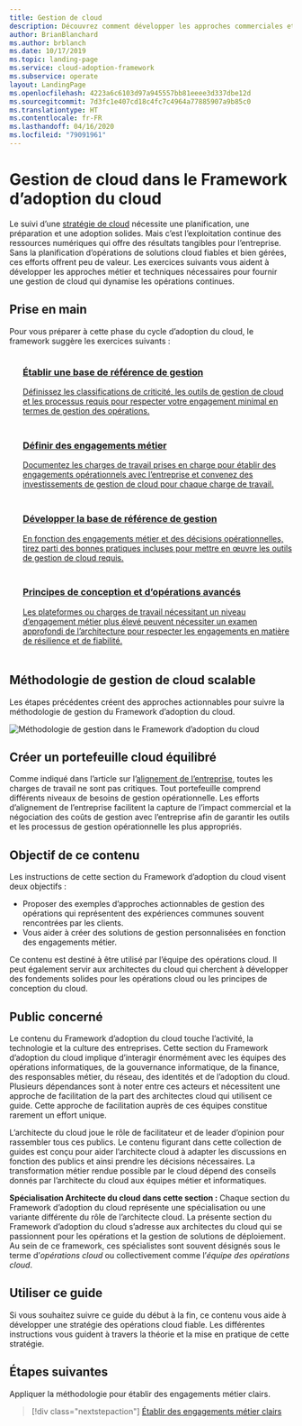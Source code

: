 ```yaml
---
title: Gestion de cloud
description: Découvrez comment développer les approches commerciales et techniques nécessaires à une gestion efficace du cloud à l’aide du Cloud Adoption Framework pour Azure.
author: BrianBlanchard
ms.author: brblanch
ms.date: 10/17/2019
ms.topic: landing-page
ms.service: cloud-adoption-framework
ms.subservice: operate
layout: LandingPage
ms.openlocfilehash: 4223a6c6103d97a945557bb81eeee3d337dbe12d
ms.sourcegitcommit: 7d3fc1e407cd18c4fc7c4964a77885907a9b85c0
ms.translationtype: HT
ms.contentlocale: fr-FR
ms.lasthandoff: 04/16/2020
ms.locfileid: "79091961"
---
```

# <a name="cloud-management-in-the-cloud-adoption-framework"></a>Gestion de cloud dans le Framework d’adoption du cloud

Le suivi d’une [stratégie de cloud](../strategy/index.md) nécessite une planification, une préparation et une adoption solides. Mais c’est l’exploitation continue des ressources numériques qui offre des résultats tangibles pour l’entreprise. Sans la planification d’opérations de solutions cloud fiables et bien gérées, ces efforts offrent peu de valeur. Les exercices suivants vous aident à développer les approches métier et techniques nécessaires pour fournir une gestion de cloud qui dynamise les opérations continues.

## <a name="getting-started"></a>Prise en main

Pour vous préparer à cette phase du cycle d’adoption du cloud, le framework suggère les exercices suivants :

<!-- markdownlint-disable MD033 -->
<ul class="panelContent cardsF">
    <li style="display: flex; flex-direction: column;">
        <a href="./azure-management-guide/index.md">
            <div class="cardSize">
                <div class="cardPadding" style="padding-bottom:10px;">
                    <div class="card" style="padding-bottom:10px;">
                        <div class="cardImageOuter">
                            <div class="cardImage">
                                <img alt="" src="../_images/icons/1.png" data-linktype="external">
                            </div>
                        </div>
                        <div class="cardText" style="padding-left:0px;">
                            <h3>Établir une base de référence de gestion</h3>
Définissez les classifications de criticité, les outils de gestion de cloud et les processus requis pour respecter votre engagement minimal en termes de gestion des opérations.
                        </div>
                    </div>
                </div>
            </div>
        </a>
    </li>
    <li style="display: flex; flex-direction: column;">
        <a href="./considerations/business-alignment.md">
            <div class="cardSize">
                <div class="cardPadding" style="padding-bottom:10px;">
                    <div class="card" style="padding-bottom:10px;">
                        <div class="cardImageOuter">
                            <div class="cardImage">
                                <img alt="" src="../_images/icons/2.png" data-linktype="external">
                            </div>
                        </div>
                        <div class="cardText" style="padding-left:0px;">
                            <h3>Définir des engagements métier</h3>
Documentez les charges de travail prises en charge pour établir des engagements opérationnels avec l’entreprise et convenez des investissements de gestion de cloud pour chaque charge de travail.
                        </div>
                    </div>
                </div>
            </div>
        </a>
    </li>
    <li style="display: flex; flex-direction: column;">
        <a href="./best-practices.md">
            <div class="cardSize">
                <div class="cardPadding" style="padding-bottom:10px;">
                    <div class="card" style="padding-bottom:10px;">
                        <div class="cardImageOuter">
                            <div class="cardImage">
                                <img alt="" src="../_images/icons/3.png" data-linktype="external">
                            </div>
                        </div>
                        <div class="cardText" style="padding-left:0px;">
                            <h3>Développer la base de référence de gestion</h3>
En fonction des engagements métier et des décisions opérationnelles, tirez parti des bonnes pratiques incluses pour mettre en œuvre les outils de gestion de cloud requis.
                        </div>
                    </div>
                </div>
            </div>
        </a>
    </li>
    <li style="display: flex; flex-direction: column;">
        <a href="./design-principles.md">
            <div class="cardSize">
                <div class="cardPadding" style="padding-bottom:10px;">
                    <div class="card" style="padding-bottom:10px;">
                        <div class="cardImageOuter">
                            <div class="cardImage">
                                <img alt="" src="../_images/icons/4.png" data-linktype="external">
                            </div>
                        </div>
                        <div class="cardText" style="padding-left:0px;">
                            <h3>Principes de conception et d’opérations avancés</h3>
Les plateformes ou charges de travail nécessitant un niveau d’engagement métier plus élevé peuvent nécessiter un examen approfondi de l’architecture pour respecter les engagements en matière de résilience et de fiabilité.
                        </div>
                    </div>
                </div>
            </div>
        </a>
    </li>
</ul>
<!-- markdownlint-enable MD033 -->

## <a name="scalable-cloud-management-methodology"></a>Méthodologie de gestion de cloud scalable

Les étapes précédentes créent des approches actionnables pour suivre la méthodologie de gestion du Framework d’adoption du cloud.

![Méthodologie de gestion dans le Framework d’adoption du cloud](../_images/manage/caf-manage.png)

## <a name="create-a-balanced-cloud-portfolio"></a>Créer un portefeuille cloud équilibré

Comme indiqué dans l’article sur l’[alignement de l’entreprise](./considerations/business-alignment.md), toutes les charges de travail ne sont pas critiques. Tout portefeuille comprend différents niveaux de besoins de gestion opérationnelle. Les efforts d’alignement de l’entreprise facilitent la capture de l’impact commercial et la négociation des coûts de gestion avec l’entreprise afin de garantir les outils et les processus de gestion opérationnelle les plus appropriés.

## <a name="objective-of-this-content"></a>Objectif de ce contenu

Les instructions de cette section du Framework d’adoption du cloud visent deux objectifs :

- Proposer des exemples d’approches actionnables de gestion des opérations qui représentent des expériences communes souvent rencontrées par les clients.
- Vous aider à créer des solutions de gestion personnalisées en fonction des engagements métier.

Ce contenu est destiné à être utilisé par l’équipe des opérations cloud. Il peut également servir aux architectes du cloud qui cherchent à développer des fondements solides pour les opérations cloud ou les principes de conception du cloud.

## <a name="intended-audience"></a>Public concerné

Le contenu du Framework d’adoption du cloud touche l’activité, la technologie et la culture des entreprises. Cette section du Framework d’adoption du cloud implique d’interagir énormément avec les équipes des opérations informatiques, de la gouvernance informatique, de la finance, des responsables métier, du réseau, des identités et de l’adoption du cloud. Plusieurs dépendances sont à noter entre ces acteurs et nécessitent une approche de facilitation de la part des architectes cloud qui utilisent ce guide. Cette approche de facilitation auprès de ces équipes constitue rarement un effort unique.

L’architecte du cloud joue le rôle de facilitateur et de leader d’opinion pour rassembler tous ces publics. Le contenu figurant dans cette collection de guides est conçu pour aider l’architecte cloud à adapter les discussions en fonction des publics et ainsi prendre les décisions nécessaires. La transformation métier rendue possible par le cloud dépend des conseils donnés par l’architecte du cloud aux équipes métier et informatiques.

**Spécialisation Architecte du cloud dans cette section :** Chaque section du Framework d’adoption du cloud représente une spécialisation ou une variante différente du rôle de l’architecte cloud. La présente section du Framework d’adoption du cloud s’adresse aux architectes du cloud qui se passionnent pour les opérations et la gestion de solutions de déploiement. Au sein de ce framework, ces spécialistes sont souvent désignés sous le terme d’*opérations cloud* ou collectivement comme l’*équipe des opérations cloud*.

## <a name="use-this-guide"></a>Utiliser ce guide

Si vous souhaitez suivre ce guide du début à la fin, ce contenu vous aide à développer une stratégie des opérations cloud fiable. Les différentes instructions vous guident à travers la théorie et la mise en pratique de cette stratégie.

<!-- For a crash course on the theory and quick access to Azure implementation, get started with the [governance guides overview](). Using this guidance, you can start small and iteratively improve your governance needs in parallel with cloud adoption efforts. -->

## <a name="next-steps"></a>Étapes suivantes

Appliquer la méthodologie pour établir des engagements métier clairs.

> [!div class="nextstepaction"]
> [Établir des engagements métier clairs](./considerations/business-alignment.md)
